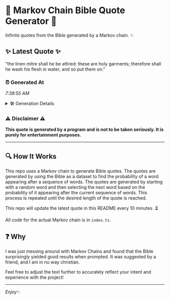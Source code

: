 # 📖 Markov Chain Bible Quote Generator 📖

Infinite quotes from the Bible generated by a Markov chain. ✨

## ✨ Latest Quote ✨
"the linen mitre shall he be attired: these are holy garments; therefore shall he wash his flesh in water, and so put them on."

### ⏰ Generated At
*7:38:55 AM*

<details>
    <summary>🛠️ Generation Details</summary>
    <p>
        <strong>🌱 Seed:</strong> the<br>
        <strong>🔄 Iterations:</strong> 23<br>
        <strong>📜 Context History:</strong><br>[ the ]: linen<br>[ the, linen ]: mitre<br>[ the, linen, mitre ]: shall<br>[ the, linen, mitre, shall ]: he<br>[ the, linen, mitre, shall, he ]: be<br>[ the, linen, mitre, shall, he, be ]: attired:<br>[ linen, mitre, shall, he, be, attired: ]: these<br>[ mitre, shall, he, be, attired:, these ]: are<br>[ shall, he, be, attired:, these, are ]: holy<br>[ he, be, attired:, these, are, holy ]: garments;<br>[ be, attired:, these, are, holy, garments; ]: therefore<br>[ attired:, these, are, holy, garments;, therefore ]: shall<br>[ these, are, holy, garments;, therefore, shall ]: he<br>[ are, holy, garments;, therefore, shall, he ]: wash<br>[ holy, garments;, therefore, shall, he, wash ]: his<br>[ garments;, therefore, shall, he, wash, his ]: flesh<br>[ therefore, shall, he, wash, his, flesh ]: in<br>[ shall, he, wash, his, flesh, in ]: water,<br>[ he, wash, his, flesh, in, water, ]: and<br>[ wash, his, flesh, in, water,, and ]: so<br>[ his, flesh, in, water,, and, so ]: put<br>[ flesh, in, water,, and, so, put ]: them<br>[ in, water,, and, so, put, them ]: on.<br>
    </p>
</details>

### ⚠️ Disclaimer ⚠️
**This quote is generated by a program and is not to be taken seriously. It is purely for entertainment purposes.**

---

## 🔍 How It Works

This repo uses a Markov chain to generate Bible quotes. The quotes are generated by using the Bible as a dataset to find the probability of a word appearing after a sequence of words. The quotes are generated by starting with a random word and then selecting the next word based on the probability of it appearing after the current sequence of words. This process is repeated until the desired length of the quote is reached.

This repo will update the latest quote in this README every 10 minutes. ⏳

All code for the actual Markov chain is in `index.ts`.

## ❓ Why

I was just messing around with Markov Chains and found that the Bible surprisingly yielded good results when prompted. 
It was suggested by a friend, and I am in no way christian.

Feel free to adjust the text further to accurately reflect your intent and experience with the project!

---

*Enjoy*✨
